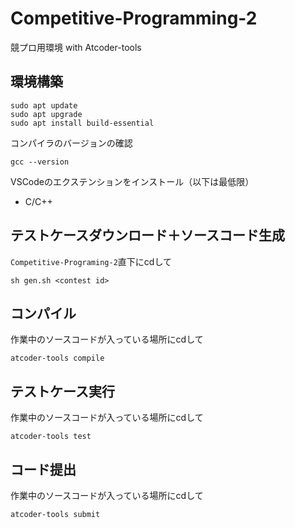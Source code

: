 # Competitive-Programming-2
競プロ用環境 with Atcoder-tools

## 環境構築
```
sudo apt update
sudo apt upgrade
sudo apt install build-essential
```

コンパイラのバージョンの確認
```
gcc --version
```

VSCodeのエクステンションをインストール（以下は最低限）
- C/C++

## テストケースダウンロード＋ソースコード生成
```Competitive-Programing-2```直下にcdして
```
sh gen.sh <contest id>
```

## コンパイル
作業中のソースコードが入っている場所にcdして
```
atcoder-tools compile
```

## テストケース実行
作業中のソースコードが入っている場所にcdして
```
atcoder-tools test
```

## コード提出
作業中のソースコードが入っている場所にcdして
```
atcoder-tools submit
```
